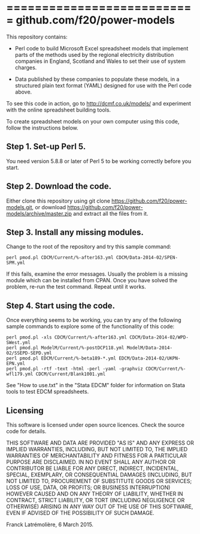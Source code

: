 ===========================
github.com/f20/power-models
===========================

This repository contains:

* Perl code to build Microsoft Excel spreadsheet models that implement parts of the methods used
by the regional electricity distribution companies in England, Scotland and Wales to set their
use of system charges.

* Data published by these companies to populate these models, in a structured plain text format
(YAML) designed for use with the Perl code above.

To see this code in action, go to http://dcmf.co.uk/models/ and experiment with
the online spreadsheet building tools.

To create spreadsheet models on your own computer using this code, follow the instructions below.

Step 1.  Set-up Perl 5.
-----------------------

You need version 5.8.8 or later of Perl 5 to be working correctly before you start.

Step 2.  Download the code.
---------------------------

Either clone this repository using git clone https://github.com/f20/power-models.git,
or download https://github.com/f20/power-models/archive/master.zip and extract all the files from it.

Step 3.  Install any missing modules.
-------------------------------------

Change to the root of the repository and try this sample command:

    perl pmod.pl CDCM/Current/%-after163.yml CDCM/Data-2014-02/SPEN-SPM.yml

If this fails, examine the error messages.  Usually the problem is a missing module
which can be installed from CPAN.  Once you have solved the problem, re-run the test command.
Repeat until it works.

Step 4.  Start using the code.
------------------------------

Once everything seems to be working, you can try any of the following sample commands to
explore some of the functionality of this code:

    perl pmod.pl -xls CDCM/Current/%-after163.yml CDCM/Data-2014-02/WPD-SWest.yml
    perl pmod.pl ModelM/Current/%-postDCP118.yml ModelM/Data-2014-02/SSEPD-SEPD.yml
    perl pmod.pl EDCM/Current/%-beta189-*.yml EDCM/Data-2014-02/UKPN-EPN.yml
    perl pmod.pl -rtf -text -html -perl -yaml -graphviz CDCM/Current/%-wfl179.yml CDCM/Current/Blank1001.yml

See "How to use.txt" in the "Stata EDCM" folder for information on Stata tools to test EDCM spreadsheets.

Licensing
---------

This software is licensed under open source licences. Check the source code for details.

THIS SOFTWARE AND DATA ARE PROVIDED "AS IS" AND ANY EXPRESS OR IMPLIED WARRANTIES, INCLUDING,
BUT NOT LIMITED TO, THE IMPLIED WARRANTIES OF MERCHANTABILITY AND FITNESS FOR A PARTICULAR
PURPOSE ARE DISCLAIMED. IN NO EVENT SHALL ANY AUTHOR OR CONTRIBUTOR BE LIABLE FOR ANY DIRECT,
INDIRECT, INCIDENTAL, SPECIAL, EXEMPLARY, OR CONSEQUENTIAL DAMAGES (INCLUDING, BUT NOT LIMITED
TO, PROCUREMENT OF SUBSTITUTE GOODS OR SERVICES; LOSS OF USE, DATA, OR PROFITS; OR BUSINESS
INTERRUPTION) HOWEVER CAUSED AND ON ANY THEORY OF LIABILITY, WHETHER IN CONTRACT, STRICT
LIABILITY, OR TORT (INCLUDING NEGLIGENCE OR OTHERWISE) ARISING IN ANY WAY OUT OF THE USE OF THIS
SOFTWARE, EVEN IF ADVISED OF THE POSSIBILITY OF SUCH DAMAGE.

Franck Latrémolière, 6 March 2015.
